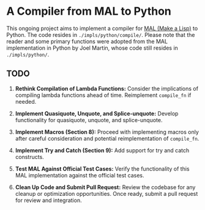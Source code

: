 # A Compiler from MAL to Python

This ongoing project aims to implement a compiler for [MAL (Make
a Lisp)](https://github.com/kanaka/mal/tree/master) to Python.
The code resides in `./impls/python/compile/`. Please note that
the reader and some primary functions were adopted from the MAL
implementation in Python by Joel Martin, whose code still resides
in `./impls/python/`.

## TODO

1. **Rethink Compilation of Lambda Functions:** Consider the
   implications of compiling lambda functions ahead of time.
   Reimplement `compile_fn` if needed.

2. **Implement Quasiquote, Unquote, and Splice-unquote:** Develop
   functionality for quasiquote, unquote, and splice-unquote.

3. **Implement Macros (Section 8):** Proceed with implementing
   macros only after careful consideration and potential
   reimplementation of `compile_fn`.

4. **Implement Try and Catch (Section 9):** Add support for try
   and catch constructs.

5. **Test MAL Against Official Test Cases:** Verify the
   functionality of this MAL implementation against the official
   test cases.

6. **Clean Up Code and Submit Pull Request:** Review the codebase
   for any cleanup or optimization opportunities. Once ready,
   submit a pull request for review and integration.
